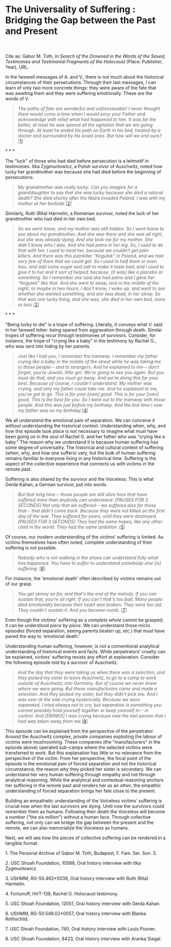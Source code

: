 # The Universality of Suffering : Bridging the Gap between the Past and Present



 <br/><br/>
Cite as: Gabor M. Toth, <i>In Search of the Drowned in the Words of the Saved, Testimonies and Testimonial Fragments of the Holocaust</i> (Place: Publisher, Year), URL.

In the farewell messages of A. and V., there is not much about the historical circumstances of their persecutions. Through their last messages, I can learn of only two more concrete things: they were aware of the fate that was awaiting them and they were suffering emotionally. These are the words of V.


><i>The paths of fate are wonderful and unforeseeable! I never thought there would come a time when I would envy your Father and acknowledge with relief what had happened to him. It was for the better, at least he was spared all the agitation that we are going through. At least he ended his path on Earth in his bed, treated by a doctor and surrounded by his loved ones. But how will we end ours?</i>[[1](#fn-1)]

<div class="divider">* * *</div>

The "luck" of those who had died before persecution is a leitmotif in testimonies. Itka Zygmuntowicz, a Polish survivor of Auschwitz, noted how lucky her grandmother was because she had died before the beginning of persecutions.

><i>My grandmother was really lucky. Can you imagine for a granddaughter to say that she was lucky because she died a natural death? She died shortly after the Nazis invaded Poland. I was with my mother at her bedside.</i>[[2](#fn-2)]

Similarly, Ruth (Rita) Harmelin, a Romanian survivor, noted the luck of her grandmother who had died in her own bed.

><i>So we went home, and my mother was still hidden. So I went home to see about my grandmother. And she was there and she was all right, but she was already dying. And she took me for my mother. She didn't know who I was. And she had pains in her leg. So, I used to do that with her. I used to treat her, because we couldn't get pain killers. And there was this painkiller “Kogutek” in Poland, and we had very few of them that we could get. So I used to half them or even less, and add some sugar and salt to make it taste bad, and I used to give it to her and it sort of helped, because, [it was] like a placebo or something. So I remember she said she had pains and I gave her “Kogutek” like that. And she went to sleep, and in the middle of the night, or maybe in two hours, I don't know, I woke up, and went to see whether she wanted something, and she was dead, in her sleep. So that was one lucky thing, and she was, she died in her own bed, more or less.</i>[[2](#fn-2)]

<div class="divider">* * *</div>

"Being lucky to die" is a trope of suffering. Literally, it conveys what V. said in her farewell letter: being spared from aggravation through death. Similar tropes of suffering <i>recur</i> through testimonies of survivors. Consider, for instance, the trope of "crying like a baby" in the testimony by Rachel G., who was sent into hiding by her parents.

><i>Just like I told you, I remember the tramway. I remember my father crying like a baby in the middle of the street while he was taking me to those people-- and to strangers. And he explained to me-- don't forget, you're Jewish, little girl. We're going to see you again. But you must do that, and you must go away. And we're doing this for your best. Because of course, I couldn't understand. My mother was crying, and only my father could take me. And he explained to me, you've got to go. This is for your [own] good. This is for your [own] good. This is the best for you. So I went out to the tramway with those people. And this was just before my birthday. And the last time I saw my father was on my birthday.</i>[[4](#fn-4)]

We all <i>understand</i> the emotional pain of separation. We can conceive it without understanding the historical context. Understanding when, why, and how this episode took place is not necessary to imagine what must have been going on in the soul of Rachel G. and her father who was "crying like a baby." The reason why we understand it is because human suffering has some degree of universality. The historical and cultural context of suffering (when, why, and how one suffers) vary, but the bulk of human suffering remains familiar to everyone living in any historical time. Suffering is the aspect of the collective experience that connects us with victims in the remote past.

Suffering is also shared by the survivor and the Voiceless. This is what Gerda Kahan, a German survivor, put into words.

><i>But that long time-- those people are still alive here that have suffered more than anybody can understand. [PAUSES FOR 3 SECONDS] Not only that we suffered-- we suffered also for those that-- that didn't come back. Because they were not killed on the first day of the war. They suffered for years, until they were destroyed. [PAUSES FOR 3 SECONDS] They had the same hopes, like any other child in the world. They had the same ambition.</i> [[5](#fn-5)]

Of course, our modern understanding of the victims’ suffering is limited. As victims themselves have often noted, complete understanding of their suffering is not possible.

><i>Nobody who is not walking in the shoes can understand fully what has happened. You have to suffer to understand somebody else [is] suffering.</i> [[6](#fn-6)]

For instance, the 'emotional death' often described by victims remains out of our grasp.

><i>You get skinny so far, and that's the end of the melody. If you can sustain that, you're all right. If you can't that's too bad. Many people died emotionally because their heart was broken. They were too old. They couldn't sustain it. And you become numb.</i> [[7](#fn-7)]

Even though the victims’ suffering as a <i>complete whole</i> cannot be grasped; it can be understood <i>piece by piece</i>. We can understand those micro episodes (forced separation, seeing parents beaten up, etc.) that must have paved the way to 'emotional death.'

Understanding human suffering, however, is not a conventional analytical understanding of historical events and facts. While perpetrators’ cruelty can be explained, victims’ suffering resists any effort at explanation. Consider the following episode told by a survivor of Auschwitz.

><i>And the day that they were taking us when there was a selection, and they picked my sister to leave Auschwitz, to go to a camp to work outside of Auschwitz, into Germany. But of course we never knew where we were going. But these manufacturers came and made a selection. And they picked my sister, but they didn't pick me. And I was over at the side crying hysterically. Because we were separated. I tried always not to cry, but separation is something you cannot possibly hold yourself together or keep yourself in-- in control. And [DRINKS] I was crying because now the last person that I had was taken away from me.</i>[[8](#fn-8)]

This episode can be explained from the perspective of the perpetrator. Around the Auschwitz complex, private companies exploiting the labour of victims were mushrooming. These companies (the "manufacturers" in the episode above) operated sub-camps where the selected victims were transferred to work. But this explanation has little or no relevance from the perspective of the victim. From her perspective, the focal point of the episode is the emotional pain of forced separation and not the historical circumstance; the reason why they picked her sister is secondary. We can understand her very human suffering through empathy and not through analytical reasoning. While the analytical and contextual reasoning anchors her suffering in the remote past and renders her as an <i>other</i>, the empathic understanding of forced separation brings her fate close to the present.

Building an empathetic understanding of the Voiceless victims’ suffering is crucial now when the last survivors are dying. Until now the survivors could remember them as humans. Following their death the Voiceless will become a number ("the six million") without a human face. Through collective suffering, not only can we bridge the gap between the present and the remote, we can also memorialize the Voiceless as humans.

Next, we will see how the pieces of collective suffering can be rendered in a tangible format.

<p id="fn-1" class="footnote">1. The Personal Archive of Gabor M. Toth, Budapest, F. Fam. Ser. Son. 3.</p>
<p id="fn-2" class="footnote">2. USC Shoah Foundation, 10588, Oral history interview with Itka Zygmuntowicz.</p>
<p id="fn-3" class="footnote">3. USHMM, RG-50.462*0039, Oral history interview with Ruth (Rita) Harmelin.</p>
<p id="fn-4" class="footnote">4. Fortunoff, HVT-139, Rachel G. Holocaust testimony.</p>
<p id="fn-5" class="footnote">5. USC Shoah Foundation, 12051, Oral history interview with Gerda Kahan.</p>
<p id="fn-6" class="footnote">6. USHMM, RG-50.549.02*0057, Oral history interview with Blanka Rothschild.</p>
<p id="fn-7" class="footnote">7. USC Shoah Foundation, 740, Oral history interview with Louis Posner.</p>
<p id="fn-8" class="footnote">8. USC Shoah Foundation, 8423, Oral history interview with Aranka Siegal.</p>
